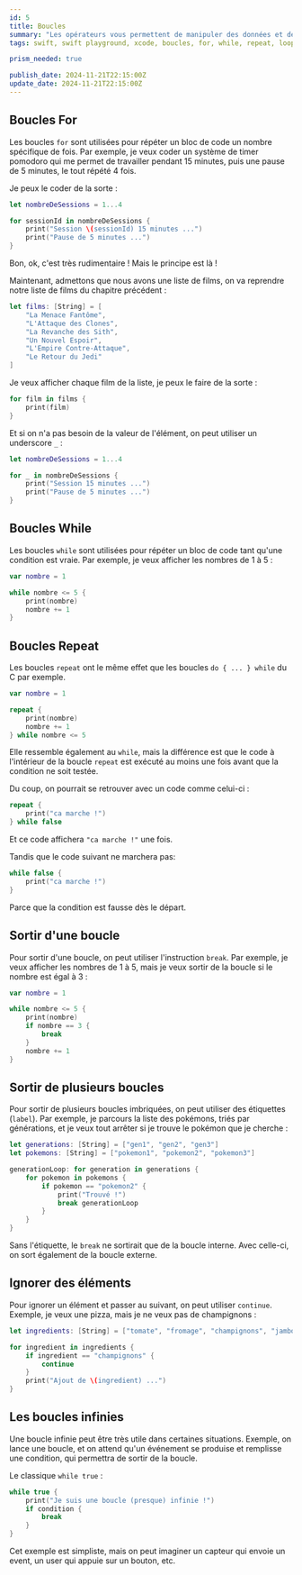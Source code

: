 ```yaml
---
id: 5
title: Boucles
summary: "Les opérateurs vous permettent de manipuler des données et de prendre des décisions dans votre code."
tags: swift, swift playground, xcode, boucles, for, while, repeat, loop control, break, continue, boucles infinies, étiquettes, labels, sortir de boucles, ignorer des éléments

prism_needed: true

publish_date: 2024-11-21T22:15:00Z
update_date: 2024-11-21T22:15:00Z
---
```


## Boucles For

Les boucles `for` sont utilisées pour répéter un bloc de code un nombre spécifique de fois. Par exemple, je veux coder un système de timer pomodoro qui me permet de travailler pendant 15 minutes, puis une pause de 5 minutes, le tout répété 4 fois.

Je peux le coder de la sorte :

```swift
let nombreDeSessions = 1...4

for sessionId in nombreDeSessions {
    print("Session \(sessionId) 15 minutes ...")
    print("Pause de 5 minutes ...")
}
```

Bon, ok, c'est très rudimentaire ! Mais le principe est là !

Maintenant, admettons que nous avons une liste de films, on va reprendre notre liste de films du chapitre précédent :

```swift
let films: [String] = [
    "La Menace Fantôme", 
    "L'Attaque des Clones", 
    "La Revanche des Sith", 
    "Un Nouvel Espoir", 
    "L'Empire Contre-Attaque", 
    "Le Retour du Jedi"
]
```

Je veux afficher chaque film de la liste, je peux le faire de la sorte :

```swift
for film in films {
    print(film)
}
```

Et si on n'a pas besoin de la valeur de l'élément, on peut utiliser un underscore `_` :

```swift
let nombreDeSessions = 1...4

for _ in nombreDeSessions {
    print("Session 15 minutes ...")
    print("Pause de 5 minutes ...")
}
```

## Boucles While

Les boucles `while` sont utilisées pour répéter un bloc de code tant qu'une condition est vraie. Par exemple, je veux afficher les nombres de 1 à 5 :

```swift
var nombre = 1

while nombre <= 5 {
    print(nombre)
    nombre += 1
}
```

## Boucles Repeat

Les boucles `repeat` ont le même effet que les boucles `do { ... } while` du C par exemple.

```swift
var nombre = 1

repeat {
    print(nombre)
    nombre += 1
} while nombre <= 5
```

Elle ressemble également au `while`, mais la différence est que le code à l'intérieur de la boucle `repeat` est exécuté au moins une fois avant que la condition ne soit testée.

Du coup, on pourrait se retrouver avec un code comme celui-ci :

```swift
repeat {
    print("ca marche !")
} while false
```

Et ce code affichera `"ca marche !"` une fois.

Tandis que le code suivant ne marchera pas:

```swift
while false {
    print("ca marche !")
}
```

Parce que la condition est fausse dès le départ.

## Sortir d'une boucle

Pour sortir d'une boucle, on peut utiliser l'instruction `break`. Par exemple, je veux afficher les nombres de 1 à 5, mais je veux sortir de la boucle si le nombre est égal à 3 :

```swift
var nombre = 1

while nombre <= 5 {
    print(nombre)
    if nombre == 3 {
        break
    }
    nombre += 1
}
```

## Sortir de plusieurs boucles

Pour sortir de plusieurs boucles imbriquées, on peut utiliser des étiquettes (`label`). Par exemple, je parcours la liste des pokémons, triés par générations, et je veux tout arrêter si je trouve le pokémon que je cherche :

```swift
let generations: [String] = ["gen1", "gen2", "gen3"]
let pokemons: [String] = ["pokemon1", "pokemon2", "pokemon3"]

generationLoop: for generation in generations {
    for pokemon in pokemons {
        if pokemon == "pokemon2" {
            print("Trouvé !")
            break generationLoop
        }
    }
}
```

Sans l'étiquette, le `break` ne sortirait que de la boucle interne. Avec celle-ci, on sort également de la boucle externe.

## Ignorer des éléments

Pour ignorer un élément et passer au suivant, on peut utiliser `continue`. Exemple, je veux une pizza, mais je ne veux pas de champignons :

```swift
let ingredients: [String] = ["tomate", "fromage", "champignons", "jambon"]

for ingredient in ingredients {
    if ingredient == "champignons" {
        continue
    }
    print("Ajout de \(ingredient) ...")
}
```

## Les boucles infinies

Une boucle infinie peut être très utile dans certaines situations. Exemple, on lance une boucle, et on attend qu'un événement se produise et remplisse une condition, qui permettra de sortir de la boucle.

Le classique `while true` :

```swift
while true {
    print("Je suis une boucle (presque) infinie !")
    if condition {
        break
    }
}
```

Cet exemple est simpliste, mais on peut imaginer un capteur qui envoie un event, un user qui appuie sur un bouton, etc.
